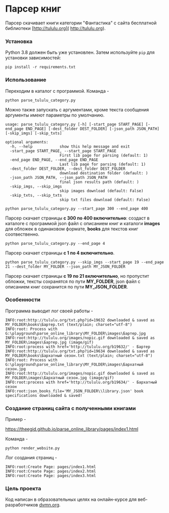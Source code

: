 # Парсер книг

Парсер скачивает книги категории "Фантастика" с сайта бесплатной библиотеки [http://tululu.org]( http://tululu.org).


### Установка

Python 3.8 должен быть уже установлен. 
Затем используйте `pip` для установки зависимостей:
```
pip install -r requirements.txt
```

### Использование

Переходим в каталог с программой.
Команда -

```
python parse_tululu_category.py
```

Можно также запускать с аргументами, кроме текста сообщения аргументы имеют параметры по умолчанию.

```
usage: parse_tululu_category.py [-h] [-start_page START_PAGE] [-end_page END_PAGE] [-dest_folder DEST_FOLDER] [-json_path JSON_PATH] [-skip_imgs] [-skip_txts]

optional arguments:
  -h, --help            show this help message and exit
  -start_page START_PAGE, --start_page START_PAGE
                        First lib page for parsing (default: 1)
  -end_page END_PAGE, --end_page END_PAGE
                        Last lib page for parsing (default: 1)
  -dest_folder DEST_FOLDER, --dest_folder DEST_FOLDER
                        download destination folder (default: )
  -json_path JSON_PATH, --json_path JSON_PATH
                        final json results path (default: )
  -skip_imgs, --skip_imgs
                        skip images download (default: False)
  -skip_txts, --skip_txts
                        skip txt files download (default: False)
```


```
python parse_tululu_category.py --start_page 300 --end_page 400
```
Парсер скачает страницы **с 300 по 400 включительно**: создаст в каталоге с программой json файл с описанием книг и каталоги **images** для обложек в одинаковом формате, **books** для текстов книг соотвественно.


```
python parse_tululu_category.py --end_page 4
```
Парсер скачает страницы **с 1 по 4 включительно**.


```
python parse_tululu_category.py --skip_imgs --start_page 19 --end_page 21 --dest_folder MY_FOLDER --json_path MY_JSON_FOLDER 
```
Парсер скачает страницы **с 19 по 21 включительно**, но пропустит обложки, тексты сохранятся по пути **MY_FOLDER**, json файл с описанием книг сохранится по пути **MY_JSON_FOLDER**.


### Особенности
Программа выводит лог своей работы -

```
INFO:root:http://tululu.org/txt.php?id=19632 downloaded & saved as MY_FOLDER\books\Бартер.txt (text/plain; charset="utf-8")
INFO:root: Process with G:\playground\parse_online_library\MY_FOLDER\images\Бартер.jpg
INFO:root:http://tululu.org/images/nopic.gif downloaded & saved as MY_FOLDER\images\Бартер.jpg (image/gif)
INFO:root:process with href='http://tululu.org/b19632/' - Бартер
INFO:root:http://tululu.org/txt.php?id=19634 downloaded & saved as MY_FOLDER\books\Бархатный сезон.txt (text/plain; charset="utf-8")
INFO:root: Process with G:\playground\parse_online_library\MY_FOLDER\images\Бархатный сезон.jpg
INFO:root:http://tululu.org/images/nopic.gif downloaded & saved as MY_FOLDER\images\Бархатный сезон.jpg (image/gif)
INFO:root:process with href='http://tululu.org/b19634/' - Бархатный сезон
INFO:root:json_books_file='MY_JSON_FOLDER\\library.json' book specifications downloaded & saved!
```

### Создание страниц сайта с полученными книгами 

Пример -

https://theegid.github.io/parse_online_library/pages/index1.html

Команда - 

```
python render_website.py
```

Лог создания страниц -

```
INFO:root:Create Page: pages/index1.html
INFO:root:Create Page: pages/index2.html
INFO:root:Create Page: pages/index3.html
```

### Цель проекта

Код написан в образовательных целях на онлайн-курсе для веб-разработчиков [dvmn.org](https://dvmn.org/).

